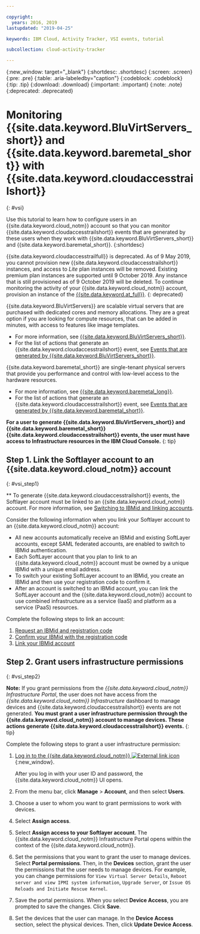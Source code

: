 ```yaml
---

copyright:
  years: 2016, 2019
lastupdated: "2019-04-25"

keywords: IBM Cloud, Activity Tracker, VSI events, tutorial

subcollection: cloud-activity-tracker

---
```


{:new_window: target="_blank"}
{:shortdesc: .shortdesc}
{:screen: .screen}
{:pre: .pre}
{:table: .aria-labeledby="caption"}
{:codeblock: .codeblock}
{:tip: .tip}
{:download: .download}
{:important: .important}
{:note: .note}
{:deprecated: .deprecated}


# Monitoring {{site.data.keyword.BluVirtServers_short}} and {{site.data.keyword.baremetal_short}} with {{site.data.keyword.cloudaccesstrailshort}}
{: #vsi}

Use this tutorial to learn how to configure users in an {{site.data.keyword.cloud_notm}} account so that you can monitor {{site.data.keyword.cloudaccesstrailshort}} events that are generated by these users when they work with {{site.data.keyword.BluVirtServers_short}} and {{site.data.keyword.baremetal_short}}.
{:shortdesc}

{{site.data.keyword.cloudaccesstrailfull}} is deprecated. As of 9 May 2019, you cannot provision new {{site.data.keyword.cloudaccesstrailshort}} instances, and access to *Lite* plan instances will be removed. Existing premium plan instances are supported until 9 October 2019. Any instance that is still provisioned as of 9 October 2019 will be deleted. To continue monitoring the activity of your {{site.data.keyword.cloud_notm}} account, provision an instance of the [{{site.data.keyword.at_full}}](/docs/services/Activity-Tracker-with-LogDNA?topic=logdnaat-getting-started#getting-started).
{: deprecated}

{{site.data.keyword.BluVirtServers}} are scalable virtual servers that are purchased with dedicated cores and memory allocations. They are a great option if you are looking for compute resources, that can be added in minutes, with access to features like image templates. 
* For more information, see [{{site.data.keyword.BluVirtServers_short}}](/docs/vsi?topic=virtual-servers-about-virtual-servers#about-virtual-servers). 
* For the list of actions that generate an {{site.data.keyword.cloudaccesstrailshort}} event, see [Events that are generated by {{site.data.keyword.BluVirtServers_short}}](/docs/vsi?topic=virtual-servers-at_events#at_events).

{{site.data.keyword.baremetal_short}} are single-tenant physical servers that provide you performance and control with low-level access to the hardware resources. 
* For more information, see [{{site.data.keyword.baremetal_long}}](/docs/bare-metal?topic=bare-metal-about#about).
* For the list of actions that generate an {{site.data.keyword.cloudaccesstrailshort}} event, see [Events that are generated by {{site.data.keyword.baremetal_short}}](/docs/bare-metal?topic=bare-metal-at_events#at_events).

**For a user to generate {{site.data.keyword.BluVirtServers_short}} and {{site.data.keyword.baremetal_short}} {{site.data.keyword.cloudaccesstrailshort}} events, the user must have access to Infrastructure resources in the IBM Cloud Console.**
{: tip}

## Step 1. Link the Softlayer account to an {{site.data.keyword.cloud_notm}} account
{: #vsi_step1}

** To generate {{site.data.keyword.cloudaccesstrailshort}} events, the Softlayer account must be linked to an {{site.data.keyword.cloud_notm}} account. For more information, see [Switching to IBMid and linking accounts](/docs/account?topic=account-unifyingaccounts#link_accounts).

Consider the following information when you link your Softlayer account to an {{site.data.keyword.cloud_notm}} account:
* All new accounts automatically receive an IBMid and existing SoftLayer accounts, except SAML federated accounts, are enabled to switch to IBMid authentication.
* Each SoftLayer account that you plan to link to an {{site.data.keyword.cloud_notm}} account must be owned by a unique IBMid with a unique email address.
* To switch your existing SoftLayer account to an IBMid, you create an IBMid and then use your registration code to confirm it.
* After an account is switched to an IBMid account, you can link the SoftLayer account and the {{site.data.keyword.cloud_notm}} account to use combined infrastructure as a service (IaaS) and platform as a service (PaaS) resources. 

Complete the following steps to link an account:
1. [Request an IBMid and registration code](/docs/account?topic=account-unifyingaccounts#reqIBMidandregcode)
2. [Confirm your IBMid with the registration code](/docs/account?topic=account-unifyingaccounts#confIBMiduseregcode)
3. [Link your IBMid account](/docs/account?topic=account-unifyingaccounts#link_user_account)


## Step 2. Grant users infrastructure permissions
{: #vsi_step2}

**Note:** If you grant permissions from the *{{site.data.keyword.cloud_notm}} Infrastructure Portal*, the user does not have access from the *{{site.data.keyword.cloud_notm}} Infrastructure* dashboard to manage devices and {{site.data.keyword.cloudaccesstrailshort}} events are not generated. **You must grant a user infrastructure permission through the {{site.data.keyword.cloud_notm}} account to manage devices. These actions generate {{site.data.keyword.cloudaccesstrailshort}} events.**
{: tip}

Complete the following steps to grant a user infrastructure permission:

1. [Log in to the {{site.data.keyword.cloud_notm}} ![External link icon](../../icons/launch-glyph.svg "External link icon")](https://cloud.ibm.com/login){:new_window}.
    
	After you log in with your user ID and password, the {{site.data.keyword.cloud_notm}} UI opens.

2. From the menu bar, click **Manage** &gt; **Account**, and then select **Users**. 

3. Choose a user to whom you want to grant permissions to work with devices.

4. Select **Assign access**.

5. Select **Assign access to your Softlayer account**. The {{site.data.keyword.cloud_notm}} Infrastructure Portal opens within the context of the {{site.data.keyword.cloud_notm}}.

6. Set the permissions that you want to grant the user to manage devices. Select **Portal permissions**. Then, in the **Devices** section, grant the user the permissions that the user needs to manage devices. For example, you can change permissions for `View Virtual Server Details`, `Reboot server and view IPMI system information`, `Upgrade Server`, or `Issue OS Reloads and Initiate Rescue Kernel`.

7. Save the portal permissions. When you select **Device Access**, you are prompted to save the changes. Click **Save**.

8. Set the devices that the user can manage. In the **Device Access** section, select the physical devices. Then, click **Update Device Access**.





